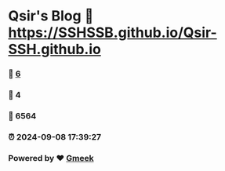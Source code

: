 # Qsir's Blog :link: https://SSHSSB.github.io/Qsir-SSH.github.io 
### :page_facing_up: [6](https://SSHSSB.github.io/Qsir-SSH.github.io/tag.html) 
### :speech_balloon: 4 
### :hibiscus: 6564 
### :alarm_clock: 2024-09-08 17:39:27 
### Powered by :heart: [Gmeek](https://github.com/Meekdai/Gmeek)
